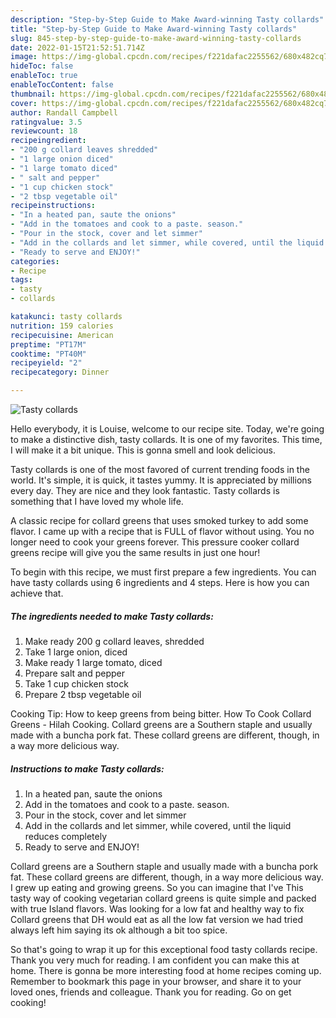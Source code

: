 ```yaml
---
description: "Step-by-Step Guide to Make Award-winning Tasty collards"
title: "Step-by-Step Guide to Make Award-winning Tasty collards"
slug: 845-step-by-step-guide-to-make-award-winning-tasty-collards
date: 2022-01-15T21:52:51.714Z
image: https://img-global.cpcdn.com/recipes/f221dafac2255562/680x482cq70/tasty-collards-recipe-main-photo.jpg
hideToc: false
enableToc: true
enableTocContent: false
thumbnail: https://img-global.cpcdn.com/recipes/f221dafac2255562/680x482cq70/tasty-collards-recipe-main-photo.jpg
cover: https://img-global.cpcdn.com/recipes/f221dafac2255562/680x482cq70/tasty-collards-recipe-main-photo.jpg
author: Randall Campbell
ratingvalue: 3.5
reviewcount: 18
recipeingredient:
- "200 g collard leaves shredded"
- "1 large onion diced"
- "1 large tomato diced"
- " salt and pepper"
- "1 cup chicken stock"
- "2 tbsp vegetable oil"
recipeinstructions:
- "In a heated pan, saute the onions"
- "Add in the tomatoes and cook to a paste. season."
- "Pour in the stock, cover and let simmer"
- "Add in the collards and let simmer, while covered, until the liquid reduces completely"
- "Ready to serve and ENJOY!"
categories:
- Recipe
tags:
- tasty
- collards

katakunci: tasty collards 
nutrition: 159 calories
recipecuisine: American
preptime: "PT17M"
cooktime: "PT40M"
recipeyield: "2"
recipecategory: Dinner

---
```



![Tasty collards](https://img-global.cpcdn.com/recipes/f221dafac2255562/680x482cq70/tasty-collards-recipe-main-photo.jpg)

Hello everybody, it is Louise, welcome to our recipe site. Today, we're going to make a distinctive dish, tasty collards. It is one of my favorites. This time, I will make it a bit unique. This is gonna smell and look delicious.

Tasty collards is one of the most favored of current trending foods in the world. It's simple, it is quick, it tastes yummy. It is appreciated by millions every day. They are nice and they look fantastic. Tasty collards is something that I have loved my whole life.

A classic recipe for collard greens that uses smoked turkey to add some flavor. I came up with a recipe that is FULL of flavor without using. You no longer need to cook your greens forever. This pressure cooker collard greens recipe will give you the same results in just one hour!


To begin with this recipe, we must first prepare a few ingredients. You can have tasty collards using 6 ingredients and 4 steps. Here is how you can achieve that.

<!--inarticleads1-->

##### The ingredients needed to make Tasty collards:

1. Make ready 200 g collard leaves, shredded
1. Take 1 large onion, diced
1. Make ready 1 large tomato, diced
1. Prepare  salt and pepper
1. Take 1 cup chicken stock
1. Prepare 2 tbsp vegetable oil


Cooking Tip: How to keep greens from being bitter. How To Cook Collard Greens - Hilah Cooking. Collard greens are a Southern staple and usually made with a buncha pork fat. These collard greens are different, though, in a way more delicious way. 

<!--inarticleads2-->

##### Instructions to make Tasty collards:

1. In a heated pan, saute the onions
1. Add in the tomatoes and cook to a paste. season.
1. Pour in the stock, cover and let simmer
1. Add in the collards and let simmer, while covered, until the liquid reduces completely
1. Ready to serve and ENJOY!

Collard greens are a Southern staple and usually made with a buncha pork fat. These collard greens are different, though, in a way more delicious way. I grew up eating and growing greens. So you can imagine that I&#39;ve This tasty way of cooking vegetarian collard greens is quite simple and packed with true Island flavors. Was looking for a low fat and healthy way to fix Collard greens that DH would eat as all the low fat version we had tried always left him saying its ok although a bit too spice. 

So that's going to wrap it up for this exceptional food tasty collards recipe. Thank you very much for reading. I am confident you can make this at home. There is gonna be more interesting food at home recipes coming up. Remember to bookmark this page in your browser, and share it to your loved ones, friends and colleague. Thank you for reading. Go on get cooking!
